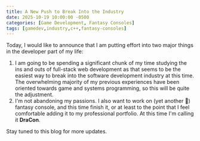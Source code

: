 ```yaml
---
title: A New Push to Break Into the Industry
date: 2025-10-19 10:00:00 -0500
categories: [Game Development, Fantasy Consoles]
tags: [gamedev,industry,c++,fantasy-consoles]
---
```


Today, I would like to announce that I am putting effort into two major things in the developer part of my life:

1. I am going to be spending a significant chunk of my time studying the ins and outs of full-stack web development as that seems to be the easiest way to break into the software development industry at this time. The overwhelming majority of my previous experiences have been oriented towards game and systems programming, so this will be quite the adjustment.
2. I'm not abandoning my passions. I also want to work on (yet another 😬) fantasy console, and this time finish it, or at least to the point that I feel comfortable adding it to my professional portfolio. At this time I'm calling it **DraCon**.

Stay tuned to this blog for more updates.
